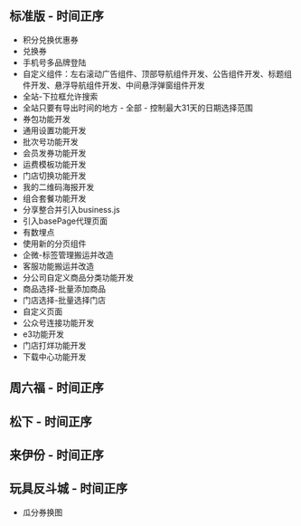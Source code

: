 ## 标准版 - 时间正序
* 积分兑换优惠券
* 兑换券
* 手机号多品牌登陆
* 自定义组件：左右滚动广告组件、顶部导航组件开发、公告组件开发、标题组件开发、悬浮导航组件开发、中间悬浮弹窗组件开发
* 全站-下拉框允许搜索
* 全站只要有导出时间的地方 - 全部 - 控制最大31天的日期选择范围
* 券包功能开发
* 通用设置功能开发
* 批次号功能开发
* 会员发券功能开发
* 运费模板功能开发
* 门店切换功能开发
* 我的二维码海报开发
* 组合套餐功能开发
* 分享整合并引入business.js
* 引入basePage代理页面
* 有数埋点
* 使用新的分页组件
* 企微-标签管理搬运并改造
* 客服功能搬运并改造
* 分公司自定义商品分类功能开发
* 商品选择-批量添加商品
* 门店选择-批量选择门店
* 自定义页面
* 公众号连接功能开发
* e3功能开发
* 门店打烊功能开发
* 下载中心功能开发

## 周六福 - 时间正序

## 松下 - 时间正序

## 来伊份 - 时间正序

## 玩具反斗城 - 时间正序
* 瓜分券换图
